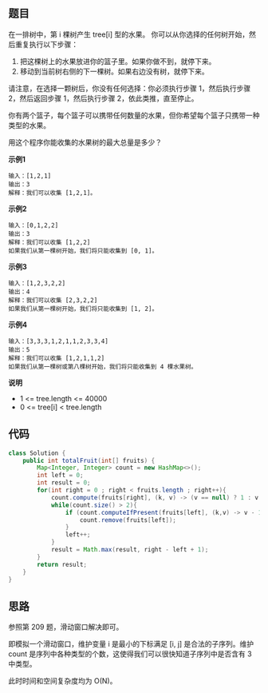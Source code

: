 ## 题目
在一排树中，第 i 棵树产生 tree[i] 型的水果。
你可以从你选择的任何树开始，然后重复执行以下步骤：

1. 把这棵树上的水果放进你的篮子里。如果你做不到，就停下来。
2. 移动到当前树右侧的下一棵树。如果右边没有树，就停下来。

请注意，在选择一颗树后，你没有任何选择：你必须执行步骤 1，然后执行步骤 2，然后返回步骤 1，然后执行步骤 2，依此类推，直至停止。

你有两个篮子，每个篮子可以携带任何数量的水果，但你希望每个篮子只携带一种类型的水果。

用这个程序你能收集的水果树的最大总量是多少？

**示例1**
```
输入：[1,2,1]
输出：3
解释：我们可以收集 [1,2,1]。
```

**示例2**
```
输入：[0,1,2,2]
输出：3
解释：我们可以收集 [1,2,2]
如果我们从第一棵树开始，我们将只能收集到 [0, 1]。
```

**示例3**
```
输入：[1,2,3,2,2]
输出：4
解释：我们可以收集 [2,3,2,2]
如果我们从第一棵树开始，我们将只能收集到 [1, 2]。
```

**示例4**
```
输入：[3,3,3,1,2,1,1,2,3,3,4]
输出：5
解释：我们可以收集 [1,2,1,1,2]
如果我们从第一棵树或第八棵树开始，我们将只能收集到 4 棵水果树。
```

**说明**
* 1 <= tree.length <= 40000
* 0 <= tree[i] < tree.length

## 代码
```JAVA
class Solution {
    public int totalFruit(int[] fruits) {
        Map<Integer, Integer> count = new HashMap<>();
        int left = 0;
        int result = 0;
        for(int right = 0 ; right < fruits.length ; right++){
            count.compute(fruits[right], (k, v) -> (v == null) ? 1 : v + 1);
            while(count.size() > 2){
                if (count.computeIfPresent(fruits[left], (k,v) -> v - 1) == 0) {
                    count.remove(fruits[left]);
                }
                left++;
            }
            result = Math.max(result, right - left + 1);
        }
        return result;
    }
}
```

## 思路

参照第 209 题，滑动窗口解决即可。

即模拟一个滑动窗口，维护变量 i 是最小的下标满足 [i, j] 是合法的子序列。维护 count 是序列中各种类型的个数，这使得我们可以很快知道子序列中是否含有 3 中类型。

此时时间和空间复杂度均为 O(N)。